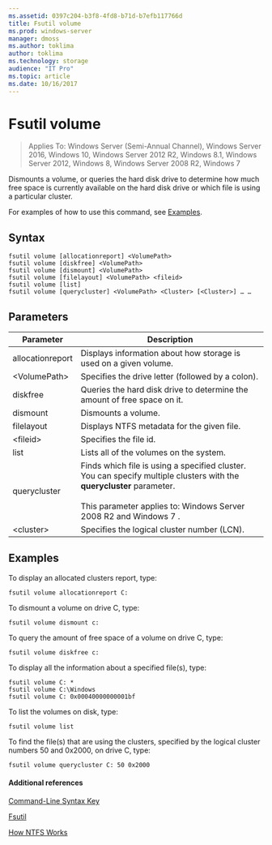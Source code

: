 ```yaml
---
ms.assetid: 0397c204-b3f8-4fd8-b71d-b7efb117766d
title: Fsutil volume
ms.prod: windows-server
manager: dmoss
ms.author: toklima
author: toklima
ms.technology: storage
audience: "IT Pro"
ms.topic: article
ms.date: 10/16/2017
---
```

# Fsutil volume
>Applies To: Windows Server (Semi-Annual Channel), Windows Server 2016, Windows 10, Windows Server 2012 R2, Windows 8.1, Windows Server 2012, Windows 8, Windows Server 2008 R2, Windows 7

Dismounts a volume, or queries the hard disk drive to determine how much free space is currently available on the hard disk drive or which file is using a particular cluster.

For examples of how to use this command, see [Examples](#BKMK_examples).

## Syntax

```
fsutil volume [allocationreport] <VolumePath>
fsutil volume [diskfree] <VolumePath>
fsutil volume [dismount] <VolumePath>
fsutil volume [filelayout] <VolumePath> <fileid>
fsutil volume [list]
fsutil volume [querycluster] <VolumePath> <Cluster> [<Cluster>] … …
```

## Parameters

|Parameter|Description|
|-------------|---------------|
|allocationreport|Displays information about how storage is used on a given volume.|
|\<VolumePath>|Specifies the drive letter (followed by a colon).|
|diskfree|Queries the hard disk drive to determine the amount of free space on it.|
|dismount|Dismounts a volume.|
|filelayout|Displays NTFS metadata for the given file.|
|\<fileid>|Specifies the file id.|
|list|Lists all of the volumes on the system.|
|querycluster|Finds which file is using a specified cluster. You can specify multiple clusters with the **querycluster** parameter.<br /><br />This parameter applies to:  Windows Server 2008 R2  and  Windows 7 .|
|\<cluster>|Specifies the logical cluster number (LCN).|

## <a name="BKMK_examples"></a>Examples
To display an allocated clusters report, type:

```
fsutil volume allocationreport C:
```

To dismount a volume on drive C, type:

```
fsutil volume dismount c:
```

To query the amount of free space of a volume on drive C, type:

```
fsutil volume diskfree c:
```

To display all the information about a specified file(s), type:

```
fsutil volume C: *
fsutil volume C:\Windows
fsutil volume C: 0x00040000000001bf
```

To list the volumes on disk, type:

```
fsutil volume list
```

To find the file(s) that are using the clusters, specified by the logical cluster numbers 50 and 0x2000, on drive C, type:

```
fsutil volume querycluster C: 50 0x2000
```

#### Additional references
[Command-Line Syntax Key](Command-Line-Syntax-Key.md)

[Fsutil](Fsutil.md)

[How NTFS Works](https://go.microsoft.com/fwlink/?LinkId=183396)


